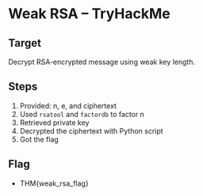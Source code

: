 # Weak RSA – TryHackMe

## Target
Decrypt RSA-encrypted message using weak key length.

## Steps
1. Provided: n, e, and ciphertext
2. Used `rsatool` and `factordb` to factor n
3. Retrieved private key
4. Decrypted the ciphertext with Python script
5. Got the flag

## Flag
- THM{weak_rsa_flag}

